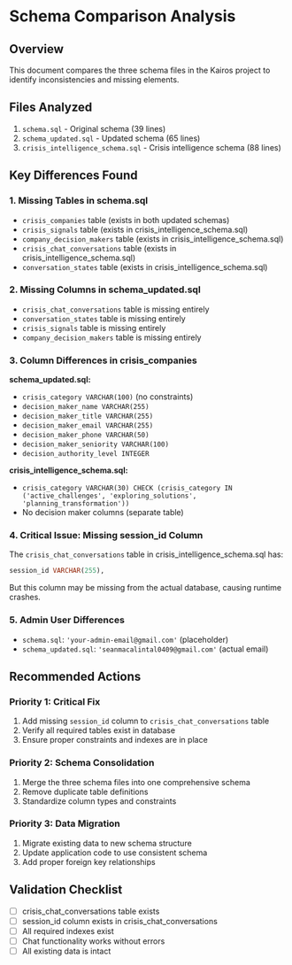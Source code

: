 # Schema Comparison Analysis

## Overview
This document compares the three schema files in the Kairos project to identify inconsistencies and missing elements.

## Files Analyzed
1. `schema.sql` - Original schema (39 lines)
2. `schema_updated.sql` - Updated schema (65 lines) 
3. `crisis_intelligence_schema.sql` - Crisis intelligence schema (88 lines)

## Key Differences Found

### 1. Missing Tables in schema.sql
- `crisis_companies` table (exists in both updated schemas)
- `crisis_signals` table (exists in crisis_intelligence_schema.sql)
- `company_decision_makers` table (exists in crisis_intelligence_schema.sql)
- `crisis_chat_conversations` table (exists in crisis_intelligence_schema.sql)
- `conversation_states` table (exists in crisis_intelligence_schema.sql)

### 2. Missing Columns in schema_updated.sql
- `crisis_chat_conversations` table is missing entirely
- `conversation_states` table is missing entirely
- `crisis_signals` table is missing entirely
- `company_decision_makers` table is missing entirely

### 3. Column Differences in crisis_companies
**schema_updated.sql:**
- `crisis_category VARCHAR(100)` (no constraints)
- `decision_maker_name VARCHAR(255)`
- `decision_maker_title VARCHAR(255)`
- `decision_maker_email VARCHAR(255)`
- `decision_maker_phone VARCHAR(50)`
- `decision_maker_seniority VARCHAR(100)`
- `decision_authority_level INTEGER`

**crisis_intelligence_schema.sql:**
- `crisis_category VARCHAR(30) CHECK (crisis_category IN ('active_challenges', 'exploring_solutions', 'planning_transformation'))`
- No decision maker columns (separate table)

### 4. Critical Issue: Missing session_id Column
The `crisis_chat_conversations` table in crisis_intelligence_schema.sql has:
```sql
session_id VARCHAR(255),
```

But this column may be missing from the actual database, causing runtime crashes.

### 5. Admin User Differences
- `schema.sql`: `'your-admin-email@gmail.com'` (placeholder)
- `schema_updated.sql`: `'seanmacalintal0409@gmail.com'` (actual email)

## Recommended Actions

### Priority 1: Critical Fix
1. Add missing `session_id` column to `crisis_chat_conversations` table
2. Verify all required tables exist in database
3. Ensure proper constraints and indexes are in place

### Priority 2: Schema Consolidation
1. Merge the three schema files into one comprehensive schema
2. Remove duplicate table definitions
3. Standardize column types and constraints

### Priority 3: Data Migration
1. Migrate existing data to new schema structure
2. Update application code to use consistent schema
3. Add proper foreign key relationships

## Validation Checklist
- [ ] crisis_chat_conversations table exists
- [ ] session_id column exists in crisis_chat_conversations
- [ ] All required indexes exist
- [ ] Chat functionality works without errors
- [ ] All existing data is intact 